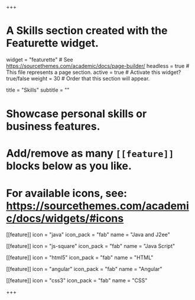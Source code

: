 +++
# A Skills section created with the Featurette widget.
widget = "featurette"  # See https://sourcethemes.com/academic/docs/page-builder/
headless = true  # This file represents a page section.
active = true  # Activate this widget? true/false
weight = 30  # Order that this section will appear.

title = "Skills"
subtitle = ""

# Showcase personal skills or business features.
# 
# Add/remove as many `[[feature]]` blocks below as you like.
# 
# For available icons, see: https://sourcethemes.com/academic/docs/widgets/#icons

[[feature]]
  icon = "java"
  icon_pack = "fab"
  name = "Java and J2ee"
   
[[feature]]
  icon = "js-square"
  icon_pack = "fab"
  name = "Java Script"
   
[[feature]]
  icon = "html5"
  icon_pack = "fab"
  name = "HTML"

[[feature]]
  icon = "angular"
  icon_pack = "fab"
  name = "Angular"
  
[[feature]]
  icon = "css3"
  icon_pack = "fab"
  name = "CSS"
  

+++
